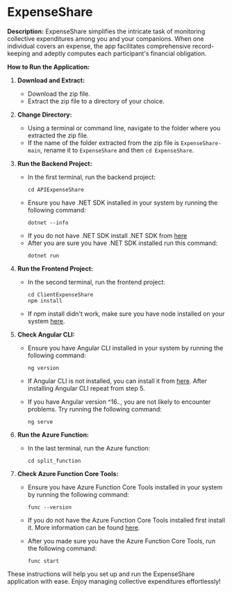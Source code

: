 # ExpenseShare

**Description:**
ExpenseShare simplifies the intricate task of monitoring collective expenditures among you and your companions. When one individual covers an expense, the app facilitates comprehensive record-keeping and adeptly computes each participant's financial obligation.

**How to Run the Application:**

1. **Download and Extract:**
    - Download the zip file.
    - Extract the zip file to a directory of your choice.
2. **Change Directory:**

    - Using a terminal or command line, navigate to the folder where you extracted the zip file.
    - If the name of the folder extracted from the zip file is `ExpenseShare-main`, rename it to `ExpenseShare` and then `cd ExpenseShare`.

3. **Run the Backend Project:**

    - In the first terminal, run the backend project:
        ```shell
        cd APIExpenseShare
        ```
    - Ensure you have .NET SDK installed in your system by running the following command:
        ```shell
        dotnet --info
        ```
    - If you do not have .NET SDK install .NET SDK from [here](https://learn.microsoft.com/en-us/dotnet/core/sdk)
    - After you are sure you have .NET SDK installed run this command:
        ```shell
        dotnet run
        ```

4. **Run the Frontend Project:**

    - In the second terminal, run the frontend project:

        ```shell
        cd ClientExpenseShare
        npm install
        ```

    - If npm install didn't work, make sure you have node installed on your system [here](https://nodejs.org/en).

5. **Check Angular CLI:**

    - Ensure you have Angular CLI installed in your system by running the following command:

        ```shell
        ng version
        ```

    - If Angular CLI is not installed, you can install it from [here](https://angular.io/cli). After installing Angular CLI repeat from step 5.

    - If you have Angular version ^16._._, you are not likely to encounter problems. Try running the following command:
        ```shell
        ng serve
        ```

6. **Run the Azure Function:**
    - In the last terminal, run the Azure function:
        ```shell
        cd split_function
        ```
7. **Check Azure Function Core Tools:**

    - Ensure you have Azure Function Core Tools installed in your system by running the following command:
        ```shell
        func --version
        ```
    - If you do not have the Azure Function Core Tools installed first install it. More information can be found [here](https://learn.microsoft.com/en-us/azure/azure-functions/functions-run-local?tabs=linux%2Cisolated-process%2Cnode-v4%2Cpython-v2%2Chttp-trigger%2Ccontainer-apps&pivots=programming-language-python).

    - After you made sure you have the Azure Function Core Tools, run the following command:
        ```shell
        func start
        ```

These instructions will help you set up and run the ExpenseShare application with ease. Enjoy managing collective expenditures effortlessly!
